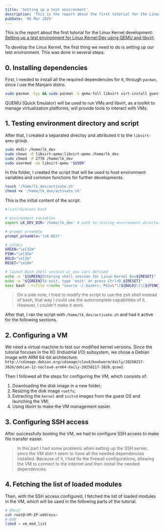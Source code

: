 ```yaml
---
title: 'Setting up a test environment'
description: 'This is the report about the first tutorial for the Linux Kernel development: Setting up a test environment for Linux Kernel Dev using QEMU and libvirt'
pubDate: '05 Mar 2025'
---
```


This is the report about the first tutorial for the Linux Kernel development: [Setting up a test environment for Linux Kernel Dev using QEMU and libvirt](https://flusp.ime.usp.br/kernel/qemu-libvirt-setup/).

To develop the Linux Kernel, the first thing we need to do is setting up our test environment. This was done in several steps.

## 0. Installing dependencies

First, I needed to install all the required dependencies for it, through `pacman`, since I use the Manjaro distro. 

```sh
sudo pacman -Syy && sudo pacman -S qemu-full libvirt virt-install guestfs-tools wget
```

QUEMU (Quick Emulator) will be used to run VMs and libvirt, as a toolkit to manage virtualization platforms, will provide tools to interact with VMs.

## 1. Testing environment directory and script

After that, I created a separated directoy and attributed it to the `libvirt-qemu` group.

```sh
sudo mkdir /home/lk_dev
sudo chown -R libvirt-qemu:libvirt-qemu /home/lk_dev
sudo chmod -R 2770 /home/lk_dev
sudo usermod -aG libvirt-qemu "$USER"
```

In this folder, I created the script that will be used to host environment variables and common functions for further developments.

```sh
touch '/home/lk_dev/activate.sh'
chmod +x '/home/lk_dev/activate.sh'
```

This is the initial content of the script.

```sh
#!/usr/bin/env bash

# environment variables
export LK_DEV_DIR='/home/lk_dev' # path to testing environment directory

# prompt preamble
prompt_preamble='(LK-DEV)'

# colors
GREEN="\e[32m"
PINK="\e[35m"
BOLD="\e[1m"
RESET="\e[0m"

# launch Bash shell session w/ env vars defined
echo -e "${GREEN}Entering shell session for Linux Kernel Dev${RESET}"
echo -e "${GREEN}To exit, type 'exit' or press Ctrl+D.${RESET}"
exec bash --rcfile <(echo "source ~/.bashrc; PS1=\"\[${BOLD}\]\[${PINK}\]${prompt_preamble}\[${RESET}\] \$PS1\"")
```

> On a side note, I tried to modify the script to use the zsh shell instead of bash, that way I could use the autocomplete capabilities of it. However, I couldn't make it work.

After that, I ran the script with `/home/lk_dev/activate.sh` and had it active for the following sections.

## 2. Configuring a VM

We need a virtual machine to test our modified kernel versions. Since the tutorial focuses in the IIO (Industrial I/O) subsystem, we chose a Debian image with ARM 64-bit architecture: `http://cdimage.debian.org/cdimage/cloud/bookworm/daily/20250217-2026/debian-12-nocloud-arm64-daily-20250217-2026.qcow2`.

Then I followed all the steps for configuring the VM, which consists of:
1. Downloading the disk image in a new folder;
2. Resizing the disk image `rootfs`;
3. Extracting the `kernel` and `initrd` images from the guest OS and launching the VM;
4. Using libvirt to make the VM management easier.

## 3. Configuring SSH access
After successfully booting the VM, we had to configure SSH access to make file transfer easier.

> In this part I had some problems when setting up the SSH server, since the VM didn´t seem to have all the needed dependencies installed. Because of it, I had fix the firewall configurations, allowing the VM to connect to the internet and then install the needed dependencies.

## 4. Fetching the list of loaded modules

Then, with the SSH access configured, I fetched the list of loaded modules in the VM, which will be used in the following parts of the tutorial. 

```sh
# @host
ssh root@<VM-IP-address>
# @VM
lsmod > vm_mod_list
```